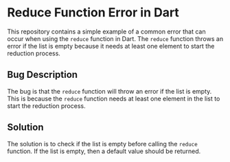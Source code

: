 # Reduce Function Error in Dart

This repository contains a simple example of a common error that can occur when using the `reduce` function in Dart. The `reduce` function throws an error if the list is empty because it needs at least one element to start the reduction process.

## Bug Description

The bug is that the `reduce` function will throw an error if the list is empty. This is because the `reduce` function needs at least one element in the list to start the reduction process.

## Solution

The solution is to check if the list is empty before calling the `reduce` function. If the list is empty, then a default value should be returned.
